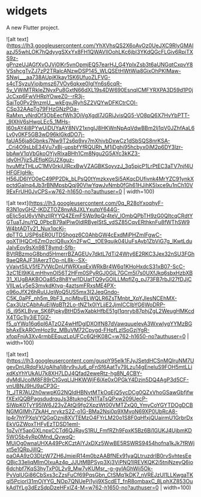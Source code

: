# widgets

A new Flutter project.

![alt text](https://lh3.googleusercontent.com/YhXVhsQS2X6oAvOz0UeJXC9RlyGMAlazJ55whLOK7hQdyvgSXxYx8FH1QWAVIlOohLKc6jbI3YKdQGcFLGiv6RpiTXS9z-gPnzeUJAGfXvOJVj0lKr5vnOpmjEQ57earHJ_G4YpIxZsb3t6aUNGqtCxpvY8VSshcgTvZJ7zP2TRalcANzwDSP145_WLQSEtHWtWia8GixOhPKIMaw-SNwj___aa738AUpjKIkay1SK6UfuoZLFVG-s4cTSyzuViojbmsz67VOv6qkxe0IglYn6s6cqR-5v_VWiMTRkleZNyxPu8GxtN66dXL19s4DW690EsnqICMFYRXPA3D59d1P0jJcCxp6FwVHRpYOweZ0--rR3j-SaiTo0Pv29nzmU__wkEgvJRyhSZ2VQYwDFKCtrCOl-CSp32AApTg79FHzGNzPOa-RaMxn_yNrdOf3ObEecfWh3OjVgXgdI7JGRiJvisQG5-VO8pQ6X7HvYbPTT-_9IXhV6sHwpLEc5_1MHs-I60sAY4i8PYwUiDUYaAY8NV21xngIJ8HKWnNpAqVdwBBm2lj1qV0JZhfAaL6Lv0y0KF5GB3wD96klGkdDO7j-faUA56ja8Gbnks7Nw9T2s6p9xy7mXhjvbDxwCz1dSbSQS8nrKSA-_Cri4O9sLbE34Vu7xBj-upsbfYfRQURh_M1jDghj95hcbyx0iM2p6DY3lzr-bbAwV1qVbGkoOYjvRlxaBHh1Cm8Ngu2G5AYc3kKZ3-idy0H7jiz5JEflqKGU2Xguz-hvuMfzTHLuC1MV0rkjUlRcxBwVZAGBKSoyvzJ_3q5pjcP1LrPtEC3aTV7njf4UHFGFIgHk-H56JD6IYO0eC49PP2Dk_bLPsQ0tYmzkxyeSi5AKqcDUfivnk4MrYZC91ynkXpctdGalnq4Jb3rBNMpsbQqj90VlwYqwJvNmb0fGh61HJihK5Ixce9u1nCh10V9ExFrUH0JvCPS=w762-h1650-no?authuser=0 | width=100)

![alt text](https://lh3.googleusercontent.com/0q_R28oYxoqhyF-R3N1ovGHZ-IKDZTOZ8nvA8JXLYxutpY644G-qEljc5qU6yVNhzIIRYYQ4ZEmFSWp9pQr4teV_lOmbQPbTH9zG0QItcqCRdtYGTuaTJnuYQ_0PbcB79alPiw0ldlRByelStS_ydSZ85CqvERthknFu8fWThSW9W4btADTv21_Nux1qcKj-dpTTG_USP6sER0UTDShogz6C0AhbGW4cExdMjPHZmlFgwC-qoXTIHQCr6ZmOzclQ8uxXn2FwC__tOE9qujk04UuFsAyb1ZbViG7g_IKwtLduJaIvEov9sXn98T8ymd-Sfb-BVtRBzmoG8bnd5HmerrBZAGEUv7dktL7dTi24Wty6E2RKC3Jex32nSU3FGh9aeQRAJF3IAerzTOp-nL8k--SX-yVajvt5ILV5fE7VWcDnUfWRXxqExWRkBr4W6q1KHoHxdcS31xB07-ScC-3zC1EI9iKiLmHhynOI56T2HFm0SPyRGJ0GjL7GCm5I7s0UXfJkq6sbxHzbXB31_XUgBAKBOOa85z8h8Ywl1DUatTQ9yGOILLMpflZg_pJ73FB7rbJl27fDJjCVlILwLy5eS3mvkdKtyq-4aztsmFRxsME4PX-o96oJfX26hRuUJqWoQ5US5mx3I2JeqGndo-C5K_0aPF_nh5m_9bF3_ncjMbvELWQLR6ZsTMnbt_XpYJIesNCEhMX-Cax3UzCAbhAuEjWqBTt2Lo-tNZ1x0lYLjjE2JjmICCIbYG6WoDRP-j5_j95KLByw_SK6PjpkyBtHD5wXabkHfbE51gI1qnryb87phjZgL2WeugHMKcdX4TGc1Iy3iETGlZ-f5_qYWq16q6pI6ATzOZ4wHfDglDXOlfN87dVawquuelevA3WxwlygYYMzBGbhAxEkAROmHoz9z_MBuVM72Cpygd-FHpfLzISoGzjYgR-xfopFnjA3Xv4rmbEEquzLpUFCc6QHK08C=w762-h1650-no?authuser=0 | width=100)

![alt text](https://lh3.googleusercontent.com/guspY95elk1FJyJSetdHCSnMQlruNM7UgevDnURdqFkUgAlha1j8rv9vJu6_qFnSf6AatTv79Lzu14gEneluS9FOH5mtLLixdKsYhYUkAU7k8XH7LDJ4Qfad2eweRtz-hg8N_4CBY-dyMdlJcoIM8F89rCtGvqLlJHKWWjF6iXe0xOPGkY4Dzjn5DQ4AgP3d5CF-vnUBNJ9HJ9aCP3G-1t_JTR7AU2h0wwpKG2NQIdHBNvtMTkOqEjQ5ycDCg0QZxVhoGSawGbfjfwfXExlQQBPagsdudrquJs38tukngCN1TaTsQPxw209UecP-SIWpK0TyY95lW6J23yZAtQi9fg2XpzWt00VMTZxQ0_YmyCoYGYTDOgDCBNGMGIMh7ZkAH_nrykzS2Z-o1G-BMa2Nsi0p9XMvoN69XP0UbRcA8-lp4r7hYPXpVYQGqOzni8XVTEMzO4FYrLM20o1S8F0qHfxjQUairmU1GrbrDxEkVGZWoxTHFyEzTDSD1emI-1qZyiY5apGXLnpxCCTd6QJRayS1RU_FmfRZh9FpxK5Bz6Bi1GUKJ4UjbmKD5WO5b4yRp0Mnd_QvwqQ-MUiOg0wnaUHXA49PcKCztAIYJxDXz5WwBE5RSWRS9454hofna1kJk7fRWjxt5e1QRpJjIIQ-paOAA9zO3DIzW7ZH6JmieiR14m0bzAABfNEx91yaQLtruzdrIB0rvSvhtesEeQBjc33eliqMImOIxuAz4p_JJUtMBPSyp3Xj3ViPNQ1lREVKQK2i5tnjNzeyQ6io6dchbf7KqS3hyTxP0L2v9_Mw7vKUMsr_-g-gyIAGhWij5Ok-PyVqIUGi86CbSxs3cZzsFuCf69PqsGbn_CtSMq1kDK7_nVREJzUl1LLKwgaTKqI5Pciorl31mOjYYG_NOp7QNUePi1yij9XScdET_fnR8ombaxC_8LphXZ853OukAd1YLg3dEzSdpDzeHFxIZ4-M=w762-h1650-no?authuser=0 | width=100)
